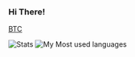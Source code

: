 ### Hi There!

[BTC](bitcoin:1MLvJeC2zLkbpTPxjbL74hk4XvcUyP2655)

![Stats](https://github-readme-stats.vercel.app/api?username=Matthiasclee)
![My Most used languages](https://github-readme-stats.vercel.app/api/top-langs/?username=Matthiasclee)
